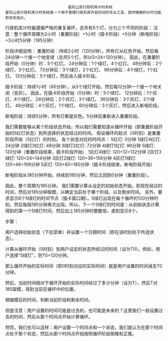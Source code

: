                                 星际公民行政机库计时系统
    星际公民行政机库计时系统是一个用于管理行政机库开启时间的专业工具，提供精确的计时功能和状态指示。
行政机库计时器遵循严格的重复循环，总共有5个灯，分为三个不同的阶段：
注意：整个循环周期为2小时（重置阶段）+1小时（插卡阶段）+5分钟（断电阶段）=3小时5分钟（185分钟）

阶段详细说明：
重置阶段：持续2小时（120分钟），所有灯从红色开始，然后每24分钟一个接一个地变绿（总共5个灯，所以5*24=120分钟）。
因此，在重置阶段开始（0分钟）时：5个红灯。
24分钟后：1个绿灯，4个红灯。
48分钟后：2个绿灯，3个红灯。
72分钟后：3个绿灯，2个红灯。
96分钟后：4个绿灯，1个红灯。
120分钟后：5个绿灯，然后进入插卡阶段。

插卡阶段：持续1小时（60分钟），从5个绿灯开始，然后每12分钟一个接一个地关闭（变灰）。
因此，在插卡阶段开始（0分钟）时：5个绿灯。
12分钟后：1个灰灯，4个绿灯。
24分钟后：2个灰灯，3个绿灯。
36分钟后：3个灰灯，2个绿灯。
48分钟后：4个灰灯，1个绿灯。
60分钟后：5个灰灯，然后进入断电阶段。

断电阶段：持续5分钟，所有灯都是灰色。5分钟后重新进入重置阶段。

我们需要能够从某个阶段状态开始，所以我们需要知道从循环开始（即重置阶段开始的5红灯状态）到所选择的状态经过的时间。
假设循环的起点（0时刻）是重置阶段开始（5红灯）的时刻。
各个状态对应的时间点：
5红灯: 0分钟
1绿灯4红灯: 24分钟
2绿灯3红灯: 48分钟
3绿灯2红灯: 72分钟
4绿灯1红灯: 96分钟
5绿灯: 120分钟（重置阶段结束，插卡阶段开始）
1灰灯4绿灯: 120+12=132分钟
2灰灯3绿灯: 120+24=144分钟
3灰灯2绿灯: 120+36=156分钟
4灰灯1绿灯: 120+48=168分钟
5灰灯: 120+60=180分钟（插卡阶段结束，断电阶段开始）

断电阶段从180分钟开始，持续到185分钟，然后又回到0分钟（重置阶段）。

因此，整个周期为185分钟。
我们需要计算从设定的初始状态开始，到现在经过的时间，然后对185分钟取模，以确定当前处于哪个阶段，以及剩余时间。
       另外，要求显示6个5绿灯的时间节点（插卡窗口期）。5绿灯出现在每个循环的120分钟时刻，然后每隔185分钟再次出现。所以，下一个5绿灯的时间是：从初始状态计算得到的第一个5绿灯时间，然后加上185分钟的整数倍，直到显示8个。

步骤：

用户选择初始状态（下拉菜单）并设置一个日期时间（即在该时刻处于所选状态）。

计算从循环开始（0时刻）到用户设定的状态所经过的时间（设为T0）。例如，用户选择“5绿灯”，则T0=120分钟。

那么循环开始的实际时间（即0时刻对应的实际时间）就是用户设置的时间减去T0分钟。

然后，当前时间相对于循环开始的实际时间经过了多少分钟（设为T），然后T对185取模，得到当前在循环中的位置。

根据模后的时间，判断当前阶段和剩余时间。

但是注意：用户设置的时间可能是过去的，也可能是未来的？这里我们一般设置过去的时间，然后从那个时间点开始计算循环。

然而，我们也可以这样：用户设置一个时间点和一个状态，我们就认为在那个时间点处于那个状态，然后从那个时间点开始按照循环阶段倒推和正推。
